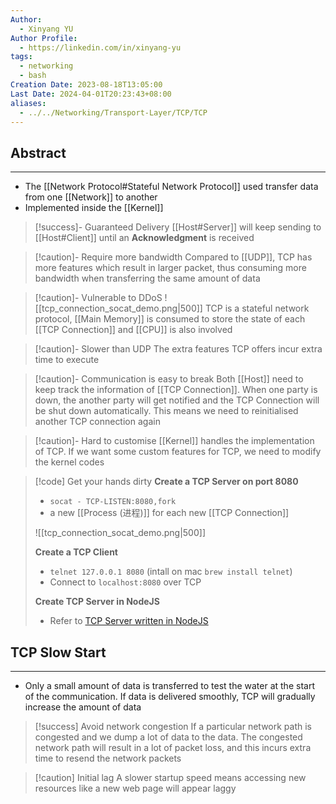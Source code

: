 ```yaml
---
Author:
  - Xinyang YU
Author Profile:
  - https://linkedin.com/in/xinyang-yu
tags:
  - networking
  - bash
Creation Date: 2023-08-18T13:05:00
Last Date: 2024-04-01T20:23:43+08:00
aliases:
  - ../../Networking/Transport-Layer/TCP/TCP
---
```

## Abstract
---
- The [[Network Protocol#Stateful Network Protocol]] used transfer data from one [[Network]] to another
- Implemented inside the [[Kernel]]


>[!success]- Guaranteed Delivery
> [[Host#Server]] will keep sending to [[Host#Client]] until an **Acknowledgment** is received


>[!caution]- Require more bandwidth
> Compared to [[UDP]], TCP has more features which result in larger packet, thus consuming more bandwidth when transferring the same amount of data 

>[!caution]- Vulnerable to DDoS
> ![[tcp_connection_socat_demo.png|500]]
> TCP is a stateful network protocol, [[Main Memory]] is consumed to store the state of each [[TCP Connection]] and [[CPU]] is also involved 

>[!caution]- Slower than UDP
> The extra features TCP offers incur extra time to execute 

>[!caution]- Communication is easy to break
> Both [[Host]] need to keep track the information of [[TCP Connection]]. When one party is down, the another party will get notified and the TCP Connection will be shut down automatically. This means we need to reinitialised another TCP connection again  

>[!caution]- Hard to customise
> [[Kernel]] handles the implementation of TCP. If we want some custom features for TCP, we need to modify the kernel codes

>[!code] Get your hands dirty
> **Create a TCP Server on port 8080**
> - `socat - TCP-LISTEN:8080,fork`
> - a new [[Process (进程)]] for each new [[TCP Connection]]
>   
> ![[tcp_connection_socat_demo.png|500]]
>   
> **Create a TCP Client**
> - `telnet 127.0.0.1 8080` (intall on mac `brew install telnet`)
> - Connect to `localhost:8080` over TCP
> 
> **Create TCP Server in NodeJS**
> - Refer to [TCP Server written in NodeJS](https://github.com/hnasr/javascript_playground/blob/master/tcp/tcp.js)


## TCP Slow Start
---
- Only a small amount of data is transferred to test the water at the start of the communication. If data is delivered smoothly, TCP will gradually increase the amount of data

>[!success] Avoid network congestion
> If a particular network path is congested and we dump a lot of data to the data. The congested network path will result in a lot of packet loss, and this incurs extra time to resend the network packets

>[!caution] Initial lag
> A slower startup speed means accessing new resources like a new web page will appear laggy





